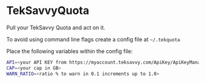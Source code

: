 TekSavvyQuota
=============

Pull your TekSavvy Quota and act on it.

To avoid using command line flags create a config file at
`~/.tekquota`

Place the following variables within the config file:
```bash
API=<your API KEY from https://myaccount.teksavvy.com/ApiKey/ApiKeyManagement>
CAP=<your cap in GB>
WARN_RATIO=<ratio % to warn in 0.1 increments up to 1.0>
```
